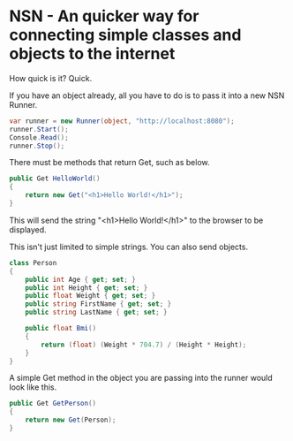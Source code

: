 # NSN - An quicker way for connecting simple classes and objects to the internet

How quick is it? Quick.

If you have an object already, all you have to do is to pass it into a new NSN Runner.

```C#
var runner = new Runner(object, "http://localhost:8080");
runner.Start();
Console.Read();
runner.Stop();
```

There must be methods that return Get, such as below.

```C#
public Get HelloWorld()
{
    return new Get("<h1>Hello World!</h1>");
}
```

This will send the string "\<h1\>Hello World!\</h1\>" to the browser to be displayed.

This isn't just limited to simple strings. You can also send objects.

```C#
class Person
{
    public int Age { get; set; }
    public int Height { get; set; }
    public float Weight { get; set; }
    public string FirstName { get; set; }
    public string LastName { get; set; }

    public float Bmi()
    {
        return (float) (Weight * 704.7) / (Height * Height);
    }
}
```

A simple Get method in the object you are passing into the runner would look like this.
```C#
public Get GetPerson()
{
    return new Get(Person);
}
```





















